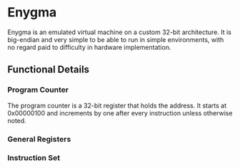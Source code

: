 # Enygma
Enygma is an emulated virtual machine on a custom 32-bit architecture. It is big-endian and very simple to be able to run in simple environments, with no regard paid to difficulty in hardware implementation.

## Functional Details
### Program Counter
The program counter is a 32-bit register that holds the address. It starts at 0x00000100 and increments by one after every instruction unless otherwise noted.
### General Registers
### Instruction Set

